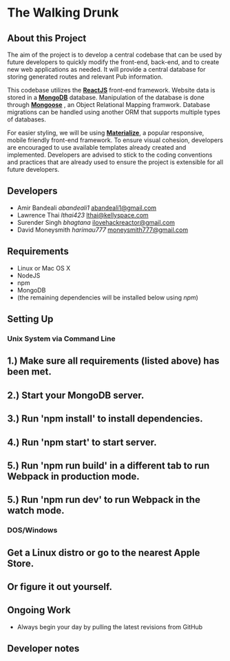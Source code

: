  The Walking Drunk
===================

About this Project
------------------

The aim of the project is to develop a central codebase that can be used by future developers to quickly modify the front-end, back-end, and to create new web applications as needed. It will provide a central database for storing generated routes and relevant Pub information.

This codebase utilizes the [**ReactJS**](https://facebook.github.io/react/) front-end framework.  Website data is stored in a [**MongoDB**](http://www.mongodb.com) database. Manipulation of the database is done through [**Mongoose**](http://www.mongoose.com) , an Object Relational Mapping framwork. Database migrations can be handled using another ORM that supports multiple types of databases.

For easier styling, we will be using [**Materialize**](http://www.materializecss.com), a popular responsive, mobile friendly front-end framework.  To ensure visual cohesion, developers are encouraged to use available templates already created and implemented.  Developers are advised to stick to the coding conventions and practices that are already used to ensure the project is extensible for all future developers.

Developers
----------

* Amir Bandeali *abandeali1* [abandeali1@gmail.com](mailto:abandeali1@gmail.com)
* Lawrence Thai *lthai423* [lthai@kellyspace.com](mailto:lthai@kellyspace.com)
* Surender Singh *bhagtana* [ilovehackreactor@gmail.com](mailto:ilovehackreactor@gmail.com)
* David Moneysmith *harimau777* [moneysmith777@gmail.com](mailto:moneysmith777@gmail.com)

Requirements
------------

* Linux or Mac OS X 
* NodeJS 
* npm
* MongoDB
* (the remaining dependencies will be installed below using *npm*)

Setting Up
----------

### Unix System via Command Line
## 1.) Make sure all requirements (listed above) has been met.
## 2.) Start your MongoDB server.
## 3.) Run 'npm install' to install dependencies.
## 4.) Run 'npm start' to start server.
## 5.) Run 'npm run build' in a different tab to run Webpack in production mode.
## 5.) Run 'npm run dev' to run Webpack in the watch mode.

### DOS/Windows
## Get a Linux distro or go to the nearest Apple Store.
## Or figure it out yourself.

Ongoing Work
------------

* Always begin your day by pulling the latest revisions from GitHub

Developer notes
---------------


